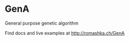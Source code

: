 GenA
====

General purpose genetic algorithm

Find docs and live examples at http://romashka.ch/GenA
